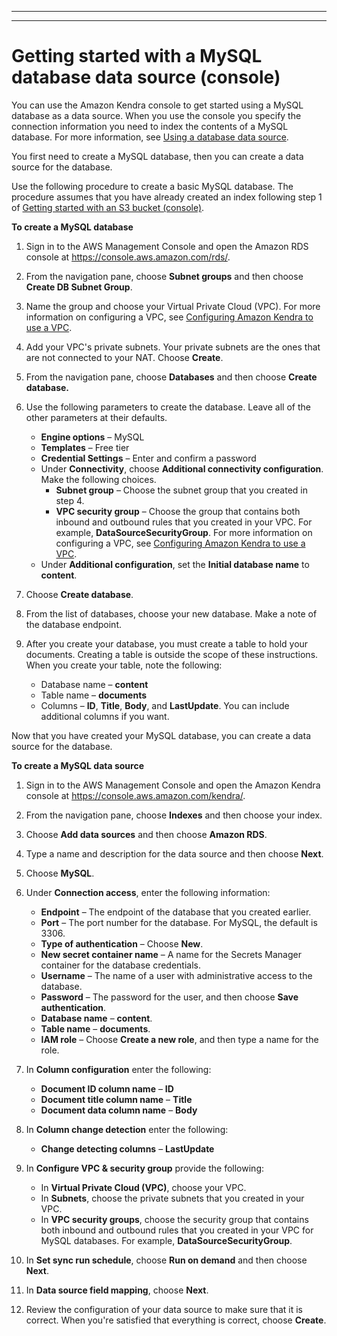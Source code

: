 --------

--------

# Getting started with a MySQL database data source \(console\)<a name="getting-started-mysql"></a>

You can use the Amazon Kendra console to get started using a MySQL database as a data source\. When you use the console you specify the connection information you need to index the contents of a MySQL database\. For more information, see [Using a database data source](https://docs.aws.amazon.com/kendra/latest/dg/data-source-database.html)\.

You first need to create a MySQL database, then you can create a data source for the database\.

Use the following procedure to create a basic MySQL database\. The procedure assumes that you have already created an index following step 1 of [Getting started with an S3 bucket \(console\)](gs-console.md)\.

**To create a MySQL database**

1. Sign in to the AWS Management Console and open the Amazon RDS console at [https://console\.aws\.amazon\.com/rds/](https://console.aws.amazon.com/rds/)\.

1. From the navigation pane, choose **Subnet groups** and then choose **Create DB Subnet Group**\.

1. Name the group and choose your Virtual Private Cloud \(VPC\)\. For more information on configuring a VPC, see [Configuring Amazon Kendra to use a VPC](https://docs.aws.amazon.com/kendra/latest/dg/vpc-configuration.html)\.

1. Add your VPC's private subnets\. Your private subnets are the ones that are not connected to your NAT\. Choose **Create**\.

1. From the navigation pane, choose **Databases** and then choose **Create database\.**

1. Use the following parameters to create the database\. Leave all of the other parameters at their defaults\.
   + **Engine options** – MySQL
   + **Templates** – Free tier
   + **Credential Settings** – Enter and confirm a password
   + Under **Connectivity**, choose **Additional connectivity configuration**\. Make the following choices\.
     + **Subnet group** – Choose the subnet group that you created in step 4\.
     + **VPC security group** – Choose the group that contains both inbound and outbound rules that you created in your VPC\. For example, **DataSourceSecurityGroup**\. For more information on configuring a VPC, see [Configuring Amazon Kendra to use a VPC](https://docs.aws.amazon.com/kendra/latest/dg/vpc-configuration.html)\.
   + Under **Additional configuration**, set the **Initial database name** to **content**\.

1. Choose **Create database**\.

1. From the list of databases, choose your new database\. Make a note of the database endpoint\.

1. After you create your database, you must create a table to hold your documents\. Creating a table is outside the scope of these instructions\. When you create your table, note the following:
   + Database name – **content**
   + Table name – **documents**
   + Columns – **ID**, **Title**, **Body**, and **LastUpdate**\. You can include additional columns if you want\.

Now that you have created your MySQL database, you can create a data source for the database\.

**To create a MySQL data source**

1. Sign in to the AWS Management Console and open the Amazon Kendra console at [https://console\.aws\.amazon\.com/kendra/](https://console.aws.amazon.com/kendra/)\.

1. From the navigation pane, choose **Indexes** and then choose your index\.

1. Choose **Add data sources** and then choose **Amazon RDS**\.

1. Type a name and description for the data source and then choose **Next**\.

1. Choose **MySQL**\.

1. Under **Connection access**, enter the following information:
   + **Endpoint** – The endpoint of the database that you created earlier\.
   + **Port** – The port number for the database\. For MySQL, the default is 3306\.
   + **Type of authentication** – Choose **New**\.
   + **New secret container name** – A name for the Secrets Manager container for the database credentials\.
   + **Username** – The name of a user with administrative access to the database\.
   + **Password** – The password for the user, and then choose **Save authentication**\.
   + **Database name** – **content**\.
   + **Table name** – **documents**\.
   + **IAM role** – Choose **Create a new role**, and then type a name for the role\.

1. In **Column configuration** enter the following:
   + **Document ID column name** – **ID**
   + **Document title column name** – **Title**
   + **Document data column name** – **Body**

1. In **Column change detection** enter the following:
   + **Change detecting columns** – **LastUpdate**

1. In **Configure VPC & security group** provide the following:
   + In **Virtual Private Cloud \(VPC\)**, choose your VPC\.
   + In **Subnets**, choose the private subnets that you created in your VPC\.
   + In **VPC security groups**, choose the security group that contains both inbound and outbound rules that you created in your VPC for MySQL databases\. For example, **DataSourceSecurityGroup**\.

1. In **Set sync run schedule**, choose **Run on demand** and then choose **Next**\.

1. In **Data source field mapping**, choose **Next**\.

1. Review the configuration of your data source to make sure that it is correct\. When you're satisfied that everything is correct, choose **Create**\.